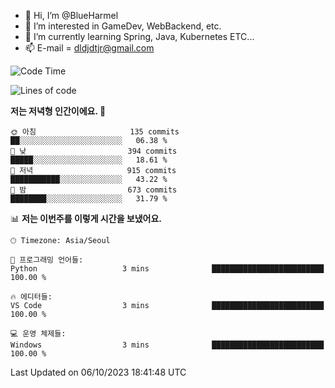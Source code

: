 - 👋 Hi, I’m @BlueHarmel
- 👀 I’m interested in GameDev, WebBackend, etc.
- 🌱 I’m currently learning Spring, Java, Kubernetes ETC...
- 📫 E-mail = dldjdtjr@gmail.com
  <!--START_SECTION:waka-->
![Code Time](http://img.shields.io/badge/Code%20Time-304%20hrs%2024%20mins-blue)

![Lines of code](https://img.shields.io/badge/%EC%A0%80%EB%8A%94%20%EC%97%AC%ED%83%9C%EA%B9%8C%EC%A7%80%20-39.8%20million%20%EC%A4%84%EC%9D%98%20%EC%BD%94%EB%93%9C%EB%A5%BC%20%EC%9E%91%EC%84%B1%ED%96%88%EC%96%B4%EC%9A%94.-blue)

**저는 저녁형 인간이에요. 🦉** 

```text
🌞 아침                     135 commits         ██░░░░░░░░░░░░░░░░░░░░░░░   06.38 % 
🌆 낮　                     394 commits         █████░░░░░░░░░░░░░░░░░░░░   18.61 % 
🌃 저녁                     915 commits         ███████████░░░░░░░░░░░░░░   43.22 % 
🌙 밤　                     673 commits         ████████░░░░░░░░░░░░░░░░░   31.79 % 
```


📊 **저는 이번주를 이렇게 시간을 보냈어요.** 

```text
🕑︎ Timezone: Asia/Seoul

💬 프로그래밍 언어들: 
Python                   3 mins              █████████████████████████   100.00 % 

🔥 에디터들: 
VS Code                  3 mins              █████████████████████████   100.00 % 

💻 운영 체제들: 
Windows                  3 mins              █████████████████████████   100.00 % 
```


 Last Updated on 06/10/2023 18:41:48 UTC
<!--END_SECTION:waka-->
<!---
BlueHarmel/BlueHarmel is a ✨ special ✨ repository because its `README.md` (this file) appears on your GitHub profile.
You can click the Preview link to take a look at your changes.
--->

